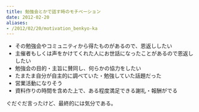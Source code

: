 ```yaml
---
title: 勉強会とかで話す時のモチベーション
date: 2012-02-20
aliases:
- /2012/02/20/motivation_benkyo-ka
---
```

<ul>
<li>その勉強会やコミュニティから得たものがあるので、恩返ししたい</li>
<li>主催者もしくは声をかけてくれた人にお世話になったことがあるので恩返ししたい</li>
<li>勉強会の目的・主旨に賛同し、何らかの協力をしたい</li>
<li>たまたま自分が自主的に調べていた・勉強していた話題だった</li>
<li>営業活動になりそう</li>
<li>資料作りの時間を含めた上で、ある程度満足できる謝礼・報酬がでる</li>
</ul>

ぐだぐだ言ったけど、最終的には気分である。